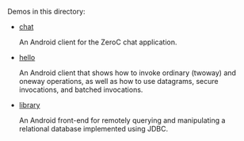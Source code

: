 Demos in this directory:

- [chat](./chat)

  An Android client for the ZeroC chat application.

- [hello](./hello)

  An Android client that shows how to invoke ordinary (twoway)
  and oneway operations, as well as how to use datagrams, secure
  invocations, and batched invocations.

- [library](./library)

  An Android front-end for remotely querying and manipulating a
  relational database implemented using JDBC.

